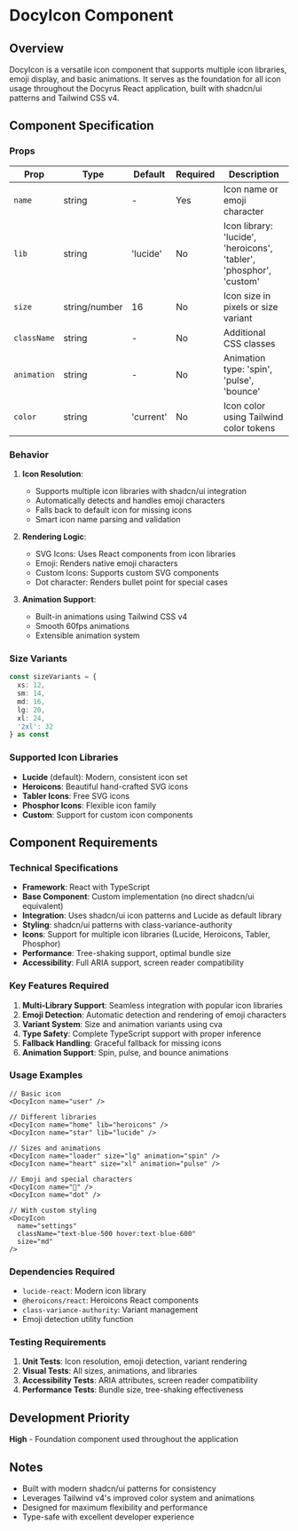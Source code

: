 # DocyIcon Component

## Overview
DocyIcon is a versatile icon component that supports multiple icon libraries, emoji display, and basic animations. It serves as the foundation for all icon usage throughout the Docyrus React application, built with shadcn/ui patterns and Tailwind CSS v4.

## Component Specification

### Props
| Prop | Type | Default | Required | Description |
|------|------|---------|----------|-------------|
| `name` | string | - | Yes | Icon name or emoji character |
| `lib` | string | 'lucide' | No | Icon library: 'lucide', 'heroicons', 'tabler', 'phosphor', 'custom' |
| `size` | string/number | 16 | No | Icon size in pixels or size variant |
| `className` | string | - | No | Additional CSS classes |
| `animation` | string | - | No | Animation type: 'spin', 'pulse', 'bounce' |
| `color` | string | 'current' | No | Icon color using Tailwind color tokens |

### Behavior
1. **Icon Resolution**: 
   - Supports multiple icon libraries with shadcn/ui integration
   - Automatically detects and handles emoji characters
   - Falls back to default icon for missing icons
   - Smart icon name parsing and validation

2. **Rendering Logic**:
   - SVG Icons: Uses React components from icon libraries
   - Emoji: Renders native emoji characters
   - Custom Icons: Supports custom SVG components
   - Dot character: Renders bullet point for special cases

3. **Animation Support**:
   - Built-in animations using Tailwind CSS v4
   - Smooth 60fps animations
   - Extensible animation system

### Size Variants
```typescript
const sizeVariants = {
  xs: 12,
  sm: 14, 
  md: 16,
  lg: 20,
  xl: 24,
  '2xl': 32
} as const
```

### Supported Icon Libraries
- **Lucide** (default): Modern, consistent icon set
- **Heroicons**: Beautiful hand-crafted SVG icons
- **Tabler Icons**: Free SVG icons
- **Phosphor Icons**: Flexible icon family
- **Custom**: Support for custom icon components

## Component Requirements

### Technical Specifications
- **Framework**: React with TypeScript
- **Base Component**: Custom implementation (no direct shadcn/ui equivalent)
- **Integration**: Uses shadcn/ui icon patterns and Lucide as default library
- **Styling**: shadcn/ui patterns with class-variance-authority
- **Icons**: Support for multiple icon libraries (Lucide, Heroicons, Tabler, Phosphor)
- **Performance**: Tree-shaking support, optimal bundle size
- **Accessibility**: Full ARIA support, screen reader compatibility

### Key Features Required
1. **Multi-Library Support**: Seamless integration with popular icon libraries
2. **Emoji Detection**: Automatic detection and rendering of emoji characters
3. **Variant System**: Size and animation variants using cva
4. **Type Safety**: Complete TypeScript support with proper inference
5. **Fallback Handling**: Graceful fallback for missing icons
6. **Animation Support**: Spin, pulse, and bounce animations

### Usage Examples
```tsx
// Basic icon
<DocyIcon name="user" />

// Different libraries
<DocyIcon name="home" lib="heroicons" />
<DocyIcon name="star" lib="lucide" />

// Sizes and animations
<DocyIcon name="loader" size="lg" animation="spin" />
<DocyIcon name="heart" size="xl" animation="pulse" />

// Emoji and special characters
<DocyIcon name="🚀" />
<DocyIcon name="dot" />

// With custom styling
<DocyIcon 
  name="settings" 
  className="text-blue-500 hover:text-blue-600" 
  size="md"
/>
```

### Dependencies Required
- `lucide-react`: Modern icon library
- `@heroicons/react`: Heroicons React components
- `class-variance-authority`: Variant management
- Emoji detection utility function

### Testing Requirements
1. **Unit Tests**: Icon resolution, emoji detection, variant rendering
2. **Visual Tests**: All sizes, animations, and libraries
3. **Accessibility Tests**: ARIA attributes, screen reader compatibility
4. **Performance Tests**: Bundle size, tree-shaking effectiveness

## Development Priority
**High** - Foundation component used throughout the application

## Notes
- Built with modern shadcn/ui patterns for consistency
- Leverages Tailwind v4's improved color system and animations
- Designed for maximum flexibility and performance
- Type-safe with excellent developer experience
